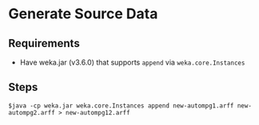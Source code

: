 # Generate Source Data
## Requirements
- Have weka.jar (v3.6.0) that supports `append` via `weka.core.Instances`

## Steps
`$java -cp weka.jar weka.core.Instances append new-autompg1.arff new-autompg2.arff > new-autompg12.arff`
